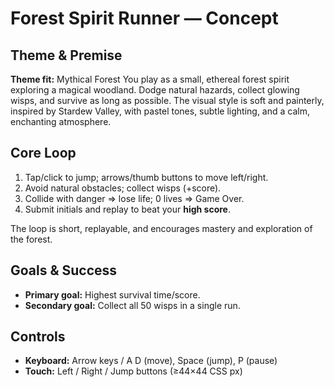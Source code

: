 # Forest Spirit Runner — Concept

## Theme & Premise
**Theme fit:** Mythical Forest 
You play as a small, ethereal forest spirit exploring a magical woodland. Dodge natural hazards, collect glowing wisps, and survive as long as possible. The visual style is soft and painterly, inspired by Stardew Valley, with pastel tones, subtle lighting, and a calm, enchanting atmosphere.

## Core Loop
1) Tap/click to jump; arrows/thumb buttons to move left/right.  
2) Avoid natural obstacles; collect wisps (+score).  
3) Collide with danger => lose life; 0 lives => Game Over.  
4) Submit initials and replay to beat your **high score**.

The loop is short, replayable, and encourages mastery and exploration of the forest.

## Goals & Success
- **Primary goal:** Highest survival time/score.  
- **Secondary goal:** Collect all 50 wisps in a single run.  

## Controls
- **Keyboard:** Arrow keys / A D (move), Space (jump), P (pause)  
- **Touch:** Left / Right / Jump buttons (≥44×44 CSS px)

